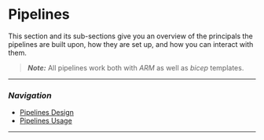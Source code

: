 # Pipelines

This section and its sub-sections give you an overview of the principals the pipelines are built upon, how they are set up, and how you can interact with them.

> ***Note:*** All pipelines work both with _ARM_ as well as _bicep_ templates.

---

### _Navigation_

- [Pipelines Design](./PipelinesDesign.md)
- [Pipelines Usage](./PipelinesUsage.md)

---
